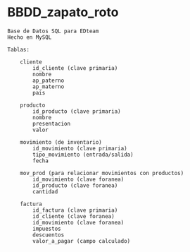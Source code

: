 # BBDD_zapato_roto
    Base de Datos SQL para EDteam
    Hecho en MySQL
 
    Tablas:
        
        cliente
            id_cliente (clave primaria)
            nombre
            ap_paterno
            ap_materno
            pais

        producto
            id_producto (clave primaria)
            nombre
            presentacion
            valor

        movimiento (de inventario)
            id_movimiento (clave primaria)
            tipo_movimiento (entrada/salida)
            fecha
        
        mov_prod (para relacionar movimientos con productos)
            id_movimiento (clave foranea)
            id_producto (clave foranea)
            cantidad

        factura
            id_factura (clave primaria)
            id_cliente (clave foranea)
            id_movimiento (clave foranea)
            impuestos
            descuentos
            valor_a_pagar (campo calculado)

